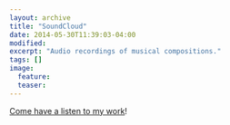 ```yaml
---
layout: archive
title: "SoundCloud"
date: 2014-05-30T11:39:03-04:00
modified:
excerpt: "Audio recordings of musical compositions."
tags: []
image:
  feature:
  teaser:
---
```


[Come have a listen to my work](https://soundcloud.com/capybarrage-reilly)!
